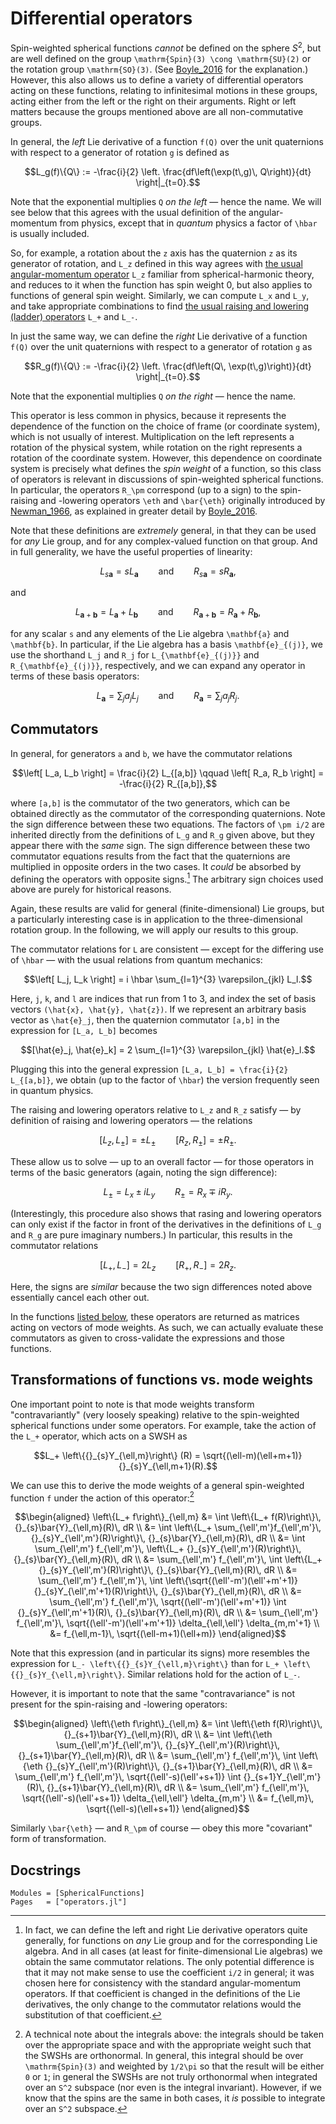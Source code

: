 # Differential operators

Spin-weighted spherical functions *cannot* be defined on the sphere $S^2$, but
are well defined on the group ``\mathrm{Spin}(3) \cong \mathrm{SU}(2)`` or the
rotation group ``\mathrm{SO}(3)``.  (See [Boyle_2016](@citet) for the
explanation.)  However, this also allows us to define a variety of differential
operators acting on these functions, relating to infinitesimal motions in these
groups, acting either from the left or the right on their arguments.  Right or
left matters because the groups mentioned above are all non-commutative groups.

In general, the *left* Lie derivative of a function ``f(Q)`` over the unit
quaternions with respect to a generator of rotation ``g`` is defined as
```math
L_g(f)\{Q\} := -\frac{i}{2}
    \left. \frac{df\left(\exp(t\,g)\, Q\right)}{dt} \right|_{t=0}.
```
Note that the exponential multiplies ``Q`` *on the left* — hence the name.  We
will see below that this agrees with the usual definition of the
angular-momentum from physics, except that in *quantum* physics a factor of
``\hbar`` is usually included.

So, for example, a rotation about the ``z`` axis has the quaternion ``z`` as its
generator of rotation, and ``L_z`` defined in this way agrees with [the usual
angular-momentum
operator](https://en.wikipedia.org/wiki/Angular_momentum_operator) ``L_z``
familiar from spherical-harmonic theory, and reduces to it when the function has
spin weight 0, but also applies to functions of general spin weight.  Similarly,
we can compute ``L_x`` and ``L_y``, and take appropriate combinations to find
[the usual raising and lowering (ladder)
operators](https://en.wikipedia.org/wiki/Ladder_operator#Angular_momentum)
``L_+`` and ``L_-``.

In just the same way, we can define the *right* Lie derivative of a function
``f(Q)`` over the unit quaternions with respect to a generator of rotation ``g``
as
```math
R_g(f)\{Q\} := -\frac{i}{2}
    \left. \frac{df\left(Q\, \exp(t\,g)\right)}{dt} \right|_{t=0}.
```
Note that the exponential multiplies ``Q`` *on the right* — hence the name.

This operator is less common in physics, because it represents the dependence of
the function on the choice of frame (or coordinate system), which is not usually
of interest. Multiplication on the left represents a rotation of the physical
system, while rotation on the right represents a rotation of the coordinate
system.  However, this dependence on coordinate system is precisely what defines
the *spin weight* of a function, so this class of operators is relevant in
discussions of spin-weighted spherical functions.  In particular, the operators
``R_\pm`` correspond (up to a sign) to the spin-raising and -lowering operators
``\eth`` and ``\bar{\eth}`` originally introduced by [Newman_1966](@citet), as
explained in greater detail by [Boyle_2016](@citet).

Note that these definitions are *extremely* general, in that they can be used
for *any* Lie group, and for any complex-valued function on that group.  And in
full generality, we have the useful properties of linearity:
```math
L_{s\mathbf{a}} = sL_{\mathbf{a}}
\qquad \text{and} \qquad
R_{s\mathbf{a}} = sR_{\mathbf{a}},
```
and
```math
L_{\mathbf{a}+\mathbf{b}} = L_{\mathbf{a}} + L_{\mathbf{b}}
\qquad \text{and} \qquad
R_{\mathbf{a}+\mathbf{b}} = R_{\mathbf{a}} + R_{\mathbf{b}},
```
for any scalar ``s`` and any elements of the Lie algebra ``\mathbf{a}`` and
``\mathbf{b}``.  In particular, if the Lie algebra has a basis
``\mathbf{e}_{(j)}``, we use the shorthand ``L_j`` and ``R_j`` for
``L_{\mathbf{e}_{(j)}}`` and ``R_{\mathbf{e}_{(j)}}``, respectively, and we can
expand any operator in terms of these basis operators:
```math
L_{\mathbf{a}} = \sum_{j} a_j L_j
\qquad \text{and} \qquad
R_{\mathbf{a}} = \sum_{j} a_j R_j.
```


## Commutators

In general, for generators ``a`` and ``b``, we have the commutator relations
```math
\left[ L_a, L_b \right] = \frac{i}{2} L_{[a,b]}
\qquad
\left[ R_a, R_b \right] = -\frac{i}{2} R_{[a,b]},
```
where ``[a,b]`` is the commutator of the two generators, which can be obtained
directly as the commutator of the corresponding quaternions.  Note the sign
difference between these two equations.  The factors of ``\pm i/2`` are inherited
directly from the definitions of ``L_g`` and ``R_g`` given above, but they
appear there with the *same* sign.  The sign difference between these two
commutator equations results from the fact that the quaternions are multiplied
in opposite orders in the two cases.  It *could* be absorbed by defining the
operators with opposite signs.[^1]  The arbitrary sign choices used above are
purely for historical reasons.

Again, these results are valid for general (finite-dimensional) Lie groups, but
a particularly interesting case is in application to the three-dimensional
rotation group.  In the following, we will apply our results to this group.

The commutator relations for ``L`` are consistent — except for
the differing use of ``\hbar`` — with the usual relations from quantum
mechanics:
```math
\left[ L_j, L_k \right] = i \hbar \sum_{l=1}^{3} \varepsilon_{jkl} L_l.
```
Here, ``j``, ``k``, and ``l`` are indices that run from 1 to 3, and index the
set of basis vectors ``(\hat{x}, \hat{y}, \hat{z})``.  If we represent an
arbitrary basis vector as ``\hat{e}_j``, then the quaternion commutator
``[a,b]`` in the expression for ``[L_a, L_b]`` becomes
```math
[\hat{e}_j, \hat{e}_k] = 2 \sum_{l=1}^{3} \varepsilon_{jkl} \hat{e}_l.
```
Plugging this into the general expression ``[L_a, L_b] = \frac{i}{2}
L_{[a,b]}``, we obtain (up to the factor of ``\hbar``) the version frequently
seen in quantum physics.


[^1]:
    In fact, we can define the left and right Lie derivative operators quite
    generally, for functions on *any* Lie group and for the corresponding Lie
    algebra.  And in all cases (at least for finite-dimensional Lie algebras) we
    obtain the same commutator relations. The only potential difference is that
    it may not make sense to use the coefficient ``i/2`` in general; it was
    chosen here for consistency with the standard angular-momentum operators.
    If that coefficient is changed in the definitions of the Lie derivatives,
    the only change to the commutator relations would the substitution of that
    coefficient.

The raising and lowering operators relative to ``L_z`` and ``R_z`` satisfy — by
definition of raising and lowering operators — the relations
```math
[L_z, L_\pm] = \pm L_\pm
\qquad
[R_z, R_\pm] = \pm R_\pm.
```
These allow us to solve — up to an overall factor — for those operators in terms
of the basic generators (again, noting the sign difference):
```math
L_\pm = L_x \pm i L_y
\qquad
R_\pm = R_x \mp i R_y.
```
(Interestingly, this procedure also shows that rasing and lowering operators can
only exist if the factor in front of the derivatives in the definitions of
``L_g`` and ``R_g`` are pure imaginary numbers.)  In particular, this results in
the commutator relations
```math
[L_+, L_-] = 2L_z
\qquad
[R_+, R_-] = 2R_z.
```
Here, the signs are *similar* because the two sign differences noted above
essentially cancel each other out.

In the functions [listed below](#Module-functions), these operators are returned
as matrices acting on vectors of mode weights.  As such, we can actually
evaluate these commutators as given to cross-validate the expressions and those
functions.


## Transformations of functions vs. mode weights

One important point to note is that mode weights transform "contravariantly"
(very loosely speaking) relative to the spin-weighted spherical functions under
some operators.  For example, take the action of the ``L_+`` operator, which
acts on a SWSH as
```math
L_+ \left\{{}_{s}Y_{\ell,m}\right\} (R) = \sqrt{(\ell-m)(\ell+m+1)} {}_{s}Y_{\ell,m+1}(R).
```
We can use this to derive the mode weights of a general spin-weighted function
``f`` under the action of this operator:[^2]
```math
\begin{aligned}
\left\{L_+ f\right\}_{\ell,m}
&=
\int \left\{L_+ f(R)\right\}\, {}_{s}\bar{Y}_{\ell,m}(R)\, dR \\
&=
\int \left\{L_+ \sum_{\ell',m'}f_{\ell',m'}\, {}_{s}Y_{\ell',m'}(R)\right\}\, {}_{s}\bar{Y}_{\ell,m}(R)\, dR \\
&=
\int \sum_{\ell',m'} f_{\ell',m'}\, \left\{L_+ {}_{s}Y_{\ell',m'}(R)\right\}\, {}_{s}\bar{Y}_{\ell,m}(R)\, dR \\
&=
\sum_{\ell',m'} f_{\ell',m'}\, \int \left\{L_+ {}_{s}Y_{\ell',m'}(R)\right\}\, {}_{s}\bar{Y}_{\ell,m}(R)\, dR \\
&=
\sum_{\ell',m'} f_{\ell',m'}\, \int \left\{\sqrt{(\ell'-m')(\ell'+m'+1)} {}_{s}Y_{\ell',m'+1}(R)\right\}\, {}_{s}\bar{Y}_{\ell,m}(R)\, dR \\
&=
\sum_{\ell',m'} f_{\ell',m'}\, \sqrt{(\ell'-m')(\ell'+m'+1)} \int {}_{s}Y_{\ell',m'+1}(R)\, {}_{s}\bar{Y}_{\ell,m}(R)\, dR \\
&=
\sum_{\ell',m'} f_{\ell',m'}\, \sqrt{(\ell'-m')(\ell'+m'+1)} \delta_{\ell,\ell'} \delta_{m,m'+1} \\
&=
f_{\ell,m-1}\, \sqrt{(\ell-m+1)(\ell+m)}
\end{aligned}
```
Note that this expression (and in particular its signs) more resembles the
expression for ``L_- \left\{{}_{s}Y_{\ell,m}\right\}`` than for ``L_+
\left\{{}_{s}Y_{\ell,m}\right\}``.  Similar relations hold for the action of
``L_-``.

[^2]:
    A technical note about the integrals above: the integrals should be taken
    over the appropriate space and with the appropriate weight such that the
    SWSHs are orthonormal.  In general, this integral should be over
    ``\mathrm{Spin}(3)`` and weighted by ``1/2\pi`` so that the result will be
    either ``0`` or ``1``; in general the SWSHs are not truly orthonormal when
    integrated over an ``S^2`` subspace (nor even is the integral invariant).
    However, if we know that the spins are the same in both cases, it *is*
    possible to integrate over an ``S^2`` subspace.

However, it is important to note that the same "contravariance" is not present
for the spin-raising and -lowering operators:
```math
\begin{aligned}
\left\{\eth f\right\}_{\ell,m}
&=
\int \left\{\eth f(R)\right\}\, {}_{s+1}\bar{Y}_{\ell,m}(R)\, dR \\
&=
\int \left\{\eth \sum_{\ell',m'}f_{\ell',m'}\, {}_{s}Y_{\ell',m'}(R)\right\}\, {}_{s+1}\bar{Y}_{\ell,m}(R)\, dR \\
&=
\sum_{\ell',m'} f_{\ell',m'}\, \int \left\{\eth {}_{s}Y_{\ell',m'}(R)\right\}\, {}_{s+1}\bar{Y}_{\ell,m}(R)\, dR \\
&=
\sum_{\ell',m'} f_{\ell',m'}\, \sqrt{(\ell'-s)(\ell'+s+1)} \int {}_{s+1}Y_{\ell',m'}(R)\, {}_{s+1}\bar{Y}_{\ell,m}(R)\, dR \\
&=
\sum_{\ell',m'} f_{\ell',m'}\, \sqrt{(\ell'-s)(\ell'+s+1)} \delta_{\ell,\ell'} \delta_{m,m'} \\
&=
f_{\ell,m}\, \sqrt{(\ell-s)(\ell+s+1)}
\end{aligned}
```
Similarly ``\bar{\eth}`` — and ``R_\pm`` of course — obey this more "covariant"
form of transformation.


## Docstrings

```@autodocs
Modules = [SphericalFunctions]
Pages   = ["operators.jl"]
```
